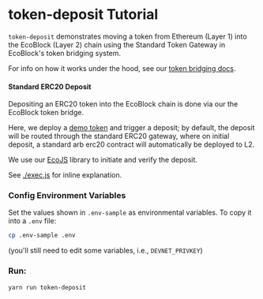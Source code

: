 # token-deposit Tutorial

`token-deposit` demonstrates moving a token from Ethereum (Layer 1) into the EcoBlock (Layer 2) chain using the Standard Token Gateway in EcoBlock's token bridging system.

For info on how it works under the hood, see our [token bridging docs](https://developer.offchainlabs.com/docs/bridging_assets).

#### **Standard ERC20 Deposit**

Depositing an ERC20 token into the EcoBlock chain is done via our the EcoBlock token bridge.

Here, we deploy a [demo token](./contracts/DappToken.sol) and trigger a deposit; by default, the deposit will be routed through the standard ERC20 gateway, where on initial deposit, a standard arb erc20 contract will automatically be deployed to L2.

We use our [EcoJS](https://github.com/EcoBlockLabs/ecojs) library to initiate and verify the deposit.

See [./exec.js](./scripts/exec.js) for inline explanation.

### Config Environment Variables

Set the values shown in `.env-sample` as environmental variables. To copy it into a `.env` file:

```bash
cp .env-sample .env
```

(you'll still need to edit some variables, i.e., `DEVNET_PRIVKEY`)

### Run:

```
yarn run token-deposit
```


